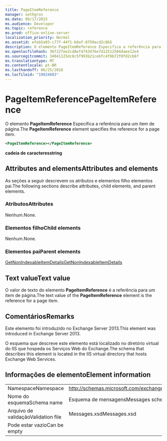 ```yaml
---
title: PageItemReference
manager: sethgros
ms.date: 09/17/2015
ms.audience: Developer
ms.topic: reference
ms.prod: office-online-server
localization_priority: Normal
ms.assetid: efeb5a93-c77f-44f1-b9af-8759acd2c8b5
description: O elemento PageItemReference Especifica a referência para um item de página.
ms.openlocfilehash: 36f22fee2cd8ef4743476e7d12512504daee12e4
ms.sourcegitcommit: 34041125dc8c5f993b21cebfc4f8b72f0fd2cb6f
ms.translationtype: MT
ms.contentlocale: pt-BR
ms.lasthandoff: 06/25/2018
ms.locfileid: "19824683"
---
```

# <a name="pageitemreference"></a><span data-ttu-id="ec2f8-103">PageItemReference</span><span class="sxs-lookup"><span data-stu-id="ec2f8-103">PageItemReference</span></span>

<span data-ttu-id="ec2f8-104">O elemento **PageItemReference** Especifica a referência para um item de página.</span><span class="sxs-lookup"><span data-stu-id="ec2f8-104">The **PageItemReference** element specifies the reference for a page item.</span></span> 
  
```XML
<PageItemReference></PageItemReference>
```

 <span data-ttu-id="ec2f8-105">**cadeia de caracteres**</span><span class="sxs-lookup"><span data-stu-id="ec2f8-105">**string**</span></span>
## <a name="attributes-and-elements"></a><span data-ttu-id="ec2f8-106">Attributes and elements</span><span class="sxs-lookup"><span data-stu-id="ec2f8-106">Attributes and elements</span></span>

<span data-ttu-id="ec2f8-107">As seções a seguir descrevem os atributos e elementos filho elementos pai.</span><span class="sxs-lookup"><span data-stu-id="ec2f8-107">The following sections describe attributes, child elements, and parent elements.</span></span>
  
### <a name="attributes"></a><span data-ttu-id="ec2f8-108">Atributos</span><span class="sxs-lookup"><span data-stu-id="ec2f8-108">Attributes</span></span>

<span data-ttu-id="ec2f8-109">Nenhum.</span><span class="sxs-lookup"><span data-stu-id="ec2f8-109">None.</span></span>
  
### <a name="child-elements"></a><span data-ttu-id="ec2f8-110">Elementos filho</span><span class="sxs-lookup"><span data-stu-id="ec2f8-110">Child elements</span></span>

<span data-ttu-id="ec2f8-111">Nenhum.</span><span class="sxs-lookup"><span data-stu-id="ec2f8-111">None.</span></span>
  
### <a name="parent-elements"></a><span data-ttu-id="ec2f8-112">Elementos pai</span><span class="sxs-lookup"><span data-stu-id="ec2f8-112">Parent elements</span></span>

[<span data-ttu-id="ec2f8-113">GetNonIndexableItemDetails</span><span class="sxs-lookup"><span data-stu-id="ec2f8-113">GetNonIndexableItemDetails</span></span>](getnonindexableitemdetails.md)
  
## <a name="text-value"></a><span data-ttu-id="ec2f8-114">Text value</span><span class="sxs-lookup"><span data-stu-id="ec2f8-114">Text value</span></span>

<span data-ttu-id="ec2f8-115">O valor de texto do elemento **PageItemReference** é a referência para um item de página.</span><span class="sxs-lookup"><span data-stu-id="ec2f8-115">The text value of the **PageItemReference** element is the reference for a page item.</span></span> 
  
## <a name="remarks"></a><span data-ttu-id="ec2f8-116">Comentários</span><span class="sxs-lookup"><span data-stu-id="ec2f8-116">Remarks</span></span>

<span data-ttu-id="ec2f8-117">Este elemento foi introduzido no Exchange Server 2013.</span><span class="sxs-lookup"><span data-stu-id="ec2f8-117">This element was introduced in Exchange Server 2013.</span></span>
  
<span data-ttu-id="ec2f8-118">O esquema que descreve este elemento está localizado no diretório virtual do IIS que hospeda os Serviços Web do Exchange.</span><span class="sxs-lookup"><span data-stu-id="ec2f8-118">The schema that describes this element is located in the IIS virtual directory that hosts Exchange Web Services.</span></span>
  
## <a name="element-information"></a><span data-ttu-id="ec2f8-119">Informações de elemento</span><span class="sxs-lookup"><span data-stu-id="ec2f8-119">Element information</span></span>

|||
|:-----|:-----|
|<span data-ttu-id="ec2f8-120">Namespace</span><span class="sxs-lookup"><span data-stu-id="ec2f8-120">Namespace</span></span>  <br/> |http://schemas.microsoft.com/exchange/services/2006/messages  <br/> |
|<span data-ttu-id="ec2f8-121">Nome do esquema</span><span class="sxs-lookup"><span data-stu-id="ec2f8-121">Schema name</span></span>  <br/> |<span data-ttu-id="ec2f8-122">Esquema de mensagens</span><span class="sxs-lookup"><span data-stu-id="ec2f8-122">Messages schema</span></span>  <br/> |
|<span data-ttu-id="ec2f8-123">Arquivo de validação</span><span class="sxs-lookup"><span data-stu-id="ec2f8-123">Validation file</span></span>  <br/> |<span data-ttu-id="ec2f8-124">Messages.xsd</span><span class="sxs-lookup"><span data-stu-id="ec2f8-124">Messages.xsd</span></span>  <br/> |
|<span data-ttu-id="ec2f8-125">Pode estar vazio</span><span class="sxs-lookup"><span data-stu-id="ec2f8-125">Can be empty</span></span>  <br/> ||
   


